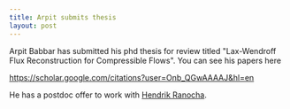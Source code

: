 ```yaml
---
title: Arpit submits thesis
layout: post
---
```


Arpit Babbar has submitted his phd thesis for review titled "Lax-Wendroff Flux Reconstruction for Compressible Flows". You can see his papers here

https://scholar.google.com/citations?user=Onb_QGwAAAAJ&hl=en

He has a postdoc offer to work with [Hendrik Ranocha](https://ranocha.de).

